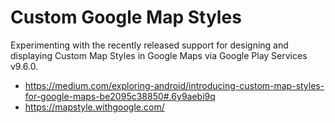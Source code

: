 # Custom Google Map Styles

Experimenting with the recently released support for designing and displaying Custom Map Styles in Google Maps via Google Play Services v9.6.0.

* https://medium.com/exploring-android/introducing-custom-map-styles-for-google-maps-be2095c38850#.6y9aebi9q
* https://mapstyle.withgoogle.com/
